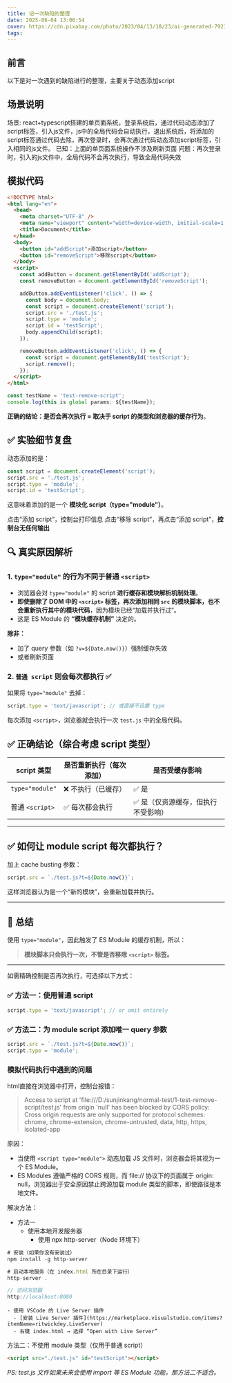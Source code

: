 ```yaml
---
title: 记一次缺陷的整理
date: 2025-06-04 13:06:54
cover: https://cdn.pixabay.com/photo/2023/04/13/18/23/ai-generated-7923192_640.jpg
tags:
---
```


## 前言

以下是对一次遇到的缺陷进行的整理，主要关于动态添加script


## 场景说明

场景: react+typescript搭建的单页面系统，登录系统后，通过代码动态添加了script标签，引入js文件，js中的全局代码会自动执行，退出系统后，将添加的script标签通过代码去除，再次登录时，会再次通过代码动态添加script标签，引入相同的js文件。
已知：上面的单页面系统操作不涉及刷新页面
问题：再次登录时，引入的js文件中，全局代码不会再次执行，导致全局代码失效

## 模拟代码
```html
<!DOCTYPE html>
<html lang="en">
  <head>
    <meta charset="UTF-8" />
    <meta name="viewport" content="width=device-width, initial-scale=1.0" />
    <title>Document</title>
  </head>
  <body>
    <button id="addScript">添加script</button>
    <button id="removeScript">移除script</button>
  </body>
  <script>
    const addButton = document.getElementById('addScript');
    const removeButton = document.getElementById('removeScript');

    addButton.addEventListener('click', () => {
      const body = document.body;
      const script = document.createElement('script');
      script.src = './test.js';
      script.type = 'module';
      script.id = 'testScript';
      body.appendChild(script);
    });

    removeButton.addEventListener('click', () => {
      const script = document.getElementById('testScript');
      script.remove();
    });
  </script>
</html>
```

```js
const testName = 'test-remove-script';
console.log(this is global params: ${testName});
```

**正确的结论：是否会再次执行 = 取决于 script 的类型和浏览器的缓存行为**。


## ✅ 实验细节复盘

动态添加的是：

```ts
const script = document.createElement('script');
script.src = './test.js';
script.type = 'module';
script.id = 'testScript';
```

这意味着添加的是一个 **模块化 script（type="module"）**。

点击“添加 script”，控制台打印信息
点击“移除 script”，再点击“添加 script”，**控制台无任何输出**


## 🔍 真实原因解析

### 1. `type="module"` 的行为不同于普通 `<script>`

* 浏览器会对 `type="module"` 的 script **进行缓存和模块解析机制处理**。
* **即使删除了 DOM 中的 `<script>` 标签，再次添加相同 `src` 的模块脚本，也不会重新执行其中的模块代码**，因为模块已经“加载并执行过”。
* 这是 ES Module 的 **“模块缓存机制”** 决定的。

**除非：**

* 加了 query 参数（如 `?v=${Date.now()}`）强制缓存失效
* 或者刷新页面


### 2. `普通 script` 则会每次都执行 ✅

如果将 `type="module"` 去掉：

```ts
script.type = 'text/javascript'; // 或直接不设置 type
```

每次添加 `<script>`，浏览器就会执行一次 `test.js` 中的全局代码。


## ✅ 正确结论（综合考虑 script 类型）

| script 类型     | 是否重新执行（每次添加） | 是否受缓存影响                     |
| --------------- | ------------------------ | ---------------------------------- |
| `type="module"` | ❌ 不执行（已缓存）       | ✅ 是                               |
| 普通 `<script>` | ✅ 每次都会执行           | ✅ 是（仅资源缓存，但执行不受影响） |

---

## ✅ 如何让 module script 每次都执行？

加上 cache busting 参数：

```ts
script.src = `./test.js?t=${Date.now()}`;
```

这样浏览器认为是一个“新的模块”，会重新加载并执行。

---

## 🧠 总结

使用 `type="module"`，因此触发了 ES Module 的缓存机制，所以：

> **模块脚本只会执行一次，不管是否移除 `<script>` 标签。**

---

如需精确控制是否再次执行，可选择以下方式：

### ✅ 方法一：使用普通 script

```ts
script.type = 'text/javascript'; // or omit entirely
```

### ✅ 方法二：为 module script 添加唯一 query 参数

```ts
script.src = `./test.js?t=${Date.now()}`;
script.type = 'module';
```

### 模拟代码执行中遇到的问题
html直接在浏览器中打开，控制台报错：
> Access to script at 'file:///D:/sunjinkang/normal-test/1-test-remove-script/test.js' from origin 'null' has been blocked by CORS policy: Cross origin requests are only supported for protocol schemes: chrome, chrome-extension, chrome-untrusted, data, http, https, isolated-app

原因：
- 当使用 `<script type="module">` 动态加载 JS 文件时，浏览器会将其视为一个 ES Module。
- ES Modules 遵循严格的 CORS 规则，而 file:// 协议下的页面属于 origin: null，浏览器出于安全原因禁止跨源加载 module 类型的脚本，即使路径是本地文件。

解决方法：
- 方法一
  - 使用本地开发服务器
    - 使用 npx http-server（Node 环境下）
```js
# 安装（如果你没有安装过）
npm install -g http-server

# 启动本地服务（在 index.html 所在目录下运行）
http-server .

// 访问浏览器
http://localhost:8080
```
    - 使用 VSCode 的 Live Server 插件
      - [安装 Live Server 插件](https://marketplace.visualstudio.com/items?itemName=ritwickdey.LiveServer)
      - 右键 index.html → 选择 “Open with Live Server”

方法二：不使用 module 类型（仅用于普通 script）
```html
<script src="./test.js" id="testScript"></script>
```
*PS: test.js 文件如果未来会使用 import 等 ES Module 功能，那方法二不适合。*
